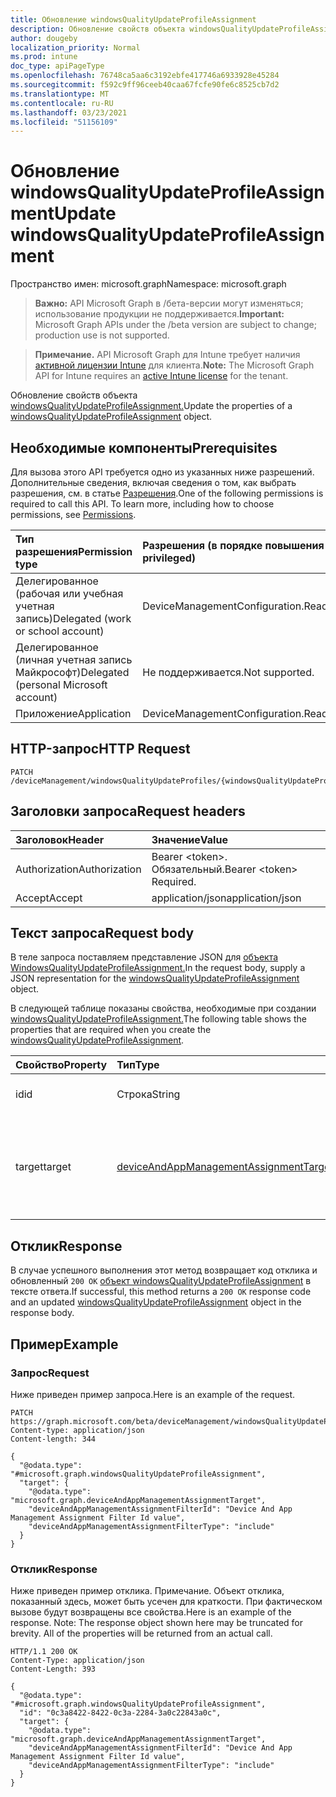 ```yaml
---
title: Обновление windowsQualityUpdateProfileAssignment
description: Обновление свойств объекта windowsQualityUpdateProfileAssignment.
author: dougeby
localization_priority: Normal
ms.prod: intune
doc_type: apiPageType
ms.openlocfilehash: 76748ca5aa6c3192ebfe417746a6933928e45284
ms.sourcegitcommit: f592c9ff96ceeb40caa67fcfe90fe6c8525cb7d2
ms.translationtype: MT
ms.contentlocale: ru-RU
ms.lasthandoff: 03/23/2021
ms.locfileid: "51156109"
---
```

# <a name="update-windowsqualityupdateprofileassignment"></a><span data-ttu-id="b2f3b-103">Обновление windowsQualityUpdateProfileAssignment</span><span class="sxs-lookup"><span data-stu-id="b2f3b-103">Update windowsQualityUpdateProfileAssignment</span></span>

<span data-ttu-id="b2f3b-104">Пространство имен: microsoft.graph</span><span class="sxs-lookup"><span data-stu-id="b2f3b-104">Namespace: microsoft.graph</span></span>

> <span data-ttu-id="b2f3b-105">**Важно:** API Microsoft Graph в /бета-версии могут изменяться; использование продукции не поддерживается.</span><span class="sxs-lookup"><span data-stu-id="b2f3b-105">**Important:** Microsoft Graph APIs under the /beta version are subject to change; production use is not supported.</span></span>

> <span data-ttu-id="b2f3b-106">**Примечание.** API Microsoft Graph для Intune требует наличия [активной лицензии Intune](https://go.microsoft.com/fwlink/?linkid=839381) для клиента.</span><span class="sxs-lookup"><span data-stu-id="b2f3b-106">**Note:** The Microsoft Graph API for Intune requires an [active Intune license](https://go.microsoft.com/fwlink/?linkid=839381) for the tenant.</span></span>

<span data-ttu-id="b2f3b-107">Обновление свойств объекта [windowsQualityUpdateProfileAssignment.](../resources/intune-softwareupdate-windowsqualityupdateprofileassignment.md)</span><span class="sxs-lookup"><span data-stu-id="b2f3b-107">Update the properties of a [windowsQualityUpdateProfileAssignment](../resources/intune-softwareupdate-windowsqualityupdateprofileassignment.md) object.</span></span>

## <a name="prerequisites"></a><span data-ttu-id="b2f3b-108">Необходимые компоненты</span><span class="sxs-lookup"><span data-stu-id="b2f3b-108">Prerequisites</span></span>
<span data-ttu-id="b2f3b-p101">Для вызова этого API требуется одно из указанных ниже разрешений. Дополнительные сведения, включая сведения о том, как выбрать разрешения, см. в статье [Разрешения](/graph/permissions-reference).</span><span class="sxs-lookup"><span data-stu-id="b2f3b-p101">One of the following permissions is required to call this API. To learn more, including how to choose permissions, see [Permissions](/graph/permissions-reference).</span></span>

|<span data-ttu-id="b2f3b-111">Тип разрешения</span><span class="sxs-lookup"><span data-stu-id="b2f3b-111">Permission type</span></span>|<span data-ttu-id="b2f3b-112">Разрешения (в порядке повышения привилегий)</span><span class="sxs-lookup"><span data-stu-id="b2f3b-112">Permissions (from least to most privileged)</span></span>|
|:---|:---|
|<span data-ttu-id="b2f3b-113">Делегированное (рабочая или учебная учетная запись)</span><span class="sxs-lookup"><span data-stu-id="b2f3b-113">Delegated (work or school account)</span></span>|<span data-ttu-id="b2f3b-114">DeviceManagementConfiguration.ReadWrite.All</span><span class="sxs-lookup"><span data-stu-id="b2f3b-114">DeviceManagementConfiguration.ReadWrite.All</span></span>|
|<span data-ttu-id="b2f3b-115">Делегированное (личная учетная запись Майкрософт)</span><span class="sxs-lookup"><span data-stu-id="b2f3b-115">Delegated (personal Microsoft account)</span></span>|<span data-ttu-id="b2f3b-116">Не поддерживается.</span><span class="sxs-lookup"><span data-stu-id="b2f3b-116">Not supported.</span></span>|
|<span data-ttu-id="b2f3b-117">Приложение</span><span class="sxs-lookup"><span data-stu-id="b2f3b-117">Application</span></span>|<span data-ttu-id="b2f3b-118">DeviceManagementConfiguration.ReadWrite.All</span><span class="sxs-lookup"><span data-stu-id="b2f3b-118">DeviceManagementConfiguration.ReadWrite.All</span></span>|

## <a name="http-request"></a><span data-ttu-id="b2f3b-119">HTTP-запрос</span><span class="sxs-lookup"><span data-stu-id="b2f3b-119">HTTP Request</span></span>
<!-- {
  "blockType": "ignored"
}
-->
``` http
PATCH /deviceManagement/windowsQualityUpdateProfiles/{windowsQualityUpdateProfileId}/assignments/{windowsQualityUpdateProfileAssignmentId}
```

## <a name="request-headers"></a><span data-ttu-id="b2f3b-120">Заголовки запроса</span><span class="sxs-lookup"><span data-stu-id="b2f3b-120">Request headers</span></span>
|<span data-ttu-id="b2f3b-121">Заголовок</span><span class="sxs-lookup"><span data-stu-id="b2f3b-121">Header</span></span>|<span data-ttu-id="b2f3b-122">Значение</span><span class="sxs-lookup"><span data-stu-id="b2f3b-122">Value</span></span>|
|:---|:---|
|<span data-ttu-id="b2f3b-123">Authorization</span><span class="sxs-lookup"><span data-stu-id="b2f3b-123">Authorization</span></span>|<span data-ttu-id="b2f3b-124">Bearer &lt;token&gt;. Обязательный.</span><span class="sxs-lookup"><span data-stu-id="b2f3b-124">Bearer &lt;token&gt; Required.</span></span>|
|<span data-ttu-id="b2f3b-125">Accept</span><span class="sxs-lookup"><span data-stu-id="b2f3b-125">Accept</span></span>|<span data-ttu-id="b2f3b-126">application/json</span><span class="sxs-lookup"><span data-stu-id="b2f3b-126">application/json</span></span>|

## <a name="request-body"></a><span data-ttu-id="b2f3b-127">Текст запроса</span><span class="sxs-lookup"><span data-stu-id="b2f3b-127">Request body</span></span>
<span data-ttu-id="b2f3b-128">В теле запроса поставляем представление JSON для [объекта WindowsQualityUpdateProfileAssignment.](../resources/intune-softwareupdate-windowsqualityupdateprofileassignment.md)</span><span class="sxs-lookup"><span data-stu-id="b2f3b-128">In the request body, supply a JSON representation for the [windowsQualityUpdateProfileAssignment](../resources/intune-softwareupdate-windowsqualityupdateprofileassignment.md) object.</span></span>

<span data-ttu-id="b2f3b-129">В следующей таблице показаны свойства, необходимые при создании [windowsQualityUpdateProfileAssignment.](../resources/intune-softwareupdate-windowsqualityupdateprofileassignment.md)</span><span class="sxs-lookup"><span data-stu-id="b2f3b-129">The following table shows the properties that are required when you create the [windowsQualityUpdateProfileAssignment](../resources/intune-softwareupdate-windowsqualityupdateprofileassignment.md).</span></span>

|<span data-ttu-id="b2f3b-130">Свойство</span><span class="sxs-lookup"><span data-stu-id="b2f3b-130">Property</span></span>|<span data-ttu-id="b2f3b-131">Тип</span><span class="sxs-lookup"><span data-stu-id="b2f3b-131">Type</span></span>|<span data-ttu-id="b2f3b-132">Описание</span><span class="sxs-lookup"><span data-stu-id="b2f3b-132">Description</span></span>|
|:---|:---|:---|
|<span data-ttu-id="b2f3b-133">id</span><span class="sxs-lookup"><span data-stu-id="b2f3b-133">id</span></span>|<span data-ttu-id="b2f3b-134">Строка</span><span class="sxs-lookup"><span data-stu-id="b2f3b-134">String</span></span>|<span data-ttu-id="b2f3b-135">Идентификатор сущности</span><span class="sxs-lookup"><span data-stu-id="b2f3b-135">The Identifier of the entity</span></span>|
|<span data-ttu-id="b2f3b-136">target</span><span class="sxs-lookup"><span data-stu-id="b2f3b-136">target</span></span>|[<span data-ttu-id="b2f3b-137">deviceAndAppManagementAssignmentTarget</span><span class="sxs-lookup"><span data-stu-id="b2f3b-137">deviceAndAppManagementAssignmentTarget</span></span>](../resources/intune-shared-deviceandappmanagementassignmenttarget.md)|<span data-ttu-id="b2f3b-138">Цель назначения, назначенная профилем обновления функций.</span><span class="sxs-lookup"><span data-stu-id="b2f3b-138">The assignment target that the feature update profile is assigned to.</span></span>|



## <a name="response"></a><span data-ttu-id="b2f3b-139">Отклик</span><span class="sxs-lookup"><span data-stu-id="b2f3b-139">Response</span></span>
<span data-ttu-id="b2f3b-140">В случае успешного выполнения этот метод возвращает код отклика и обновленный `200 OK` [объект windowsQualityUpdateProfileAssignment](../resources/intune-softwareupdate-windowsqualityupdateprofileassignment.md) в тексте ответа.</span><span class="sxs-lookup"><span data-stu-id="b2f3b-140">If successful, this method returns a `200 OK` response code and an updated [windowsQualityUpdateProfileAssignment](../resources/intune-softwareupdate-windowsqualityupdateprofileassignment.md) object in the response body.</span></span>

## <a name="example"></a><span data-ttu-id="b2f3b-141">Пример</span><span class="sxs-lookup"><span data-stu-id="b2f3b-141">Example</span></span>

### <a name="request"></a><span data-ttu-id="b2f3b-142">Запрос</span><span class="sxs-lookup"><span data-stu-id="b2f3b-142">Request</span></span>
<span data-ttu-id="b2f3b-143">Ниже приведен пример запроса.</span><span class="sxs-lookup"><span data-stu-id="b2f3b-143">Here is an example of the request.</span></span>
``` http
PATCH https://graph.microsoft.com/beta/deviceManagement/windowsQualityUpdateProfiles/{windowsQualityUpdateProfileId}/assignments/{windowsQualityUpdateProfileAssignmentId}
Content-type: application/json
Content-length: 344

{
  "@odata.type": "#microsoft.graph.windowsQualityUpdateProfileAssignment",
  "target": {
    "@odata.type": "microsoft.graph.deviceAndAppManagementAssignmentTarget",
    "deviceAndAppManagementAssignmentFilterId": "Device And App Management Assignment Filter Id value",
    "deviceAndAppManagementAssignmentFilterType": "include"
  }
}
```

### <a name="response"></a><span data-ttu-id="b2f3b-144">Отклик</span><span class="sxs-lookup"><span data-stu-id="b2f3b-144">Response</span></span>
<span data-ttu-id="b2f3b-p102">Ниже приведен пример отклика. Примечание. Объект отклика, показанный здесь, может быть усечен для краткости. При фактическом вызове будут возвращены все свойства.</span><span class="sxs-lookup"><span data-stu-id="b2f3b-p102">Here is an example of the response. Note: The response object shown here may be truncated for brevity. All of the properties will be returned from an actual call.</span></span>
``` http
HTTP/1.1 200 OK
Content-Type: application/json
Content-Length: 393

{
  "@odata.type": "#microsoft.graph.windowsQualityUpdateProfileAssignment",
  "id": "0c3a8422-8422-0c3a-2284-3a0c22843a0c",
  "target": {
    "@odata.type": "microsoft.graph.deviceAndAppManagementAssignmentTarget",
    "deviceAndAppManagementAssignmentFilterId": "Device And App Management Assignment Filter Id value",
    "deviceAndAppManagementAssignmentFilterType": "include"
  }
}
```




